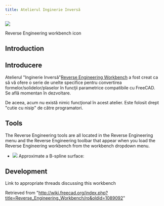 ```yaml
---
title: Atelierul Inginerie Inversă
---
```


![](/images/Workbench_Reverse_Engineering.svg)

Reverse Engineering workbench icon

## Introduction

## Introducere

Atelierul "Inginerie Inversă"[Reverse Engineering Workbench](/Reverse_Engineering_Workbench "Reverse Engineering Workbench") a fost creat ca să vă ofere o serie de unelte specifice pentru convertirea formelor/solidelor/plaselor în funcţii parametrice compatibile cu FreeCAD. Se află momentan în dezvoltare.

De aceea, acum nu există nimic funcţional în acest atelier. Este folosit drept "cutie cu nisip" de către programatori.

## Tools

The Reverse Engineering tools are all located in the Reverse Engineering menu and the Reverse Engineering toolbar that appear when you load the Reverse Engineering workbench from the workbench dropdown menu.

- ![](/images/FitSurface.svg) Approximate a B-spline surface:

## Development

Link to appropriate threads discussing this workbench

Retrieved from "<http://wiki.freecad.org/index.php?title=Reverse_Engineering_Workbench/ro&oldid=1089092>"
